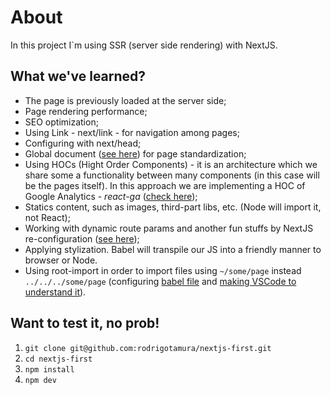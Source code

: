# About

In this project I`m using SSR (server side rendering) with NextJS.

## What we've learned?

- The page is previously loaded at the server side;
- Page rendering performance;
- SEO optimization;
- Using Link - next/link - for navigation among pages;
- Configuring <head> with next/head;
- Global document ([see here](./pages/_document.js)) for page standardization;
- Using HOCs (Hight Order Components) - it is an architecture which we share some a functionality between many components (in this case will be the pages itself). In this approach we are implementing a HOC of Google Analytics - *react-ga* ([check here](./src/hocs/withAnalytics.js));
- Statics content, such as images, third-part libs, etc. (Node will import it, not React);
- Working with dynamic route params and another fun stuffs by NextJS re-configuration ([see here](./server.js));
- Applying stylization. Babel will transpile our JS into a friendly manner to browser or Node.
- Using root-import in order to import files using `~/some/page` instead `../../../some/page` (configuring [babel file](https://github.com/rodrigotamura/nextjs-first/blob/master/.babelrc) and [making VSCode to understand it](https://github.com/rodrigotamura/nextjs-first/blob/master/jsconfig.json)).
  
## Want to test it, no prob!

1. `git clone git@github.com:rodrigotamura/nextjs-first.git`
2. `cd nextjs-first`
3. `npm install`
4. `npm dev`
